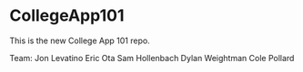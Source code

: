 # CollegeApp101

This is the new College App 101 repo.

Team:
Jon Levatino
Eric Ota
Sam Hollenbach
Dylan Weightman
Cole Pollard
